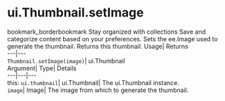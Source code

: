  
#  ui.Thumbnail.setImage 
bookmark_borderbookmark Stay organized with collections  Save and categorize content based on your preferences.
Sets the ee.Image used to generate the thumbnail. 
Returns this thumbnail.
Usage| Returns  
---|---  
`Thumbnail.setImage(image)`| ui.Thumbnail  
Argument| Type| Details  
---|---|---  
this: `ui.thumbnail`| ui.Thumbnail| The ui.Thumbnail instance.  
`image`| Image| The image from which to generate the thumbnail.  
